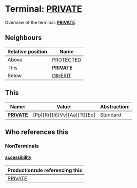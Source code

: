 # Terminal: **[PRIVATE](./PRIVATE.md)**

Overview of the terminal: **[PRIVATE](./PRIVATE.md)**.



## **Neighbours**

| Relative position | Name                                          |
| ----------------- | --------------------------------------------- |
| Above             | [PROTECTED](./PROTECTED.md) |
| This              | **[PRIVATE](./PRIVATE.md)** |
| Below             | [INHERIT](./INHERIT.md) |



## **This**

| Name:                                       | Value:          | Abstraction:    |
| ------------------------------------------- | --------------- | --------------- |
| **[PRIVATE](./PRIVATE.md)** | [Pp][Rr][Ii][Vv][Aa][Tt][Ee] | Standard |



## **Who references this**

### NonTerminals


#### [accessibility](./../Grammar/accessibility.md)

| Productionrule referencing this                      |
| ---------------------------------------------------- |
| [PRIVATE](./PRIVATE.md)  |



